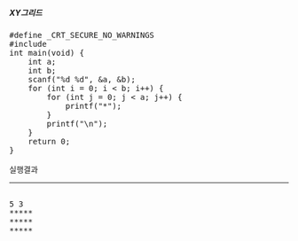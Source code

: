 <h5>XY그리드</h5>

<pre>
#define _CRT_SECURE_NO_WARNINGS
#include <stdio.h>
int main(void) {
	int a;
	int b;
	scanf("%d %d", &a, &b);
	for (int i = 0; i < b; i++) {
		for (int j = 0; j < a; j++) {
			printf("*");
		}
		printf("\n");
	}
	return 0;
}

실행결과
<hr>
5 3
*****
*****
*****
</pre>


